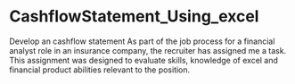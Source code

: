 # CashflowStatement_Using_excel
Develop an cashflow statement 
As part of the job process for a financial analyst role in an insurance company, the recruiter has assigned me a task.
This assignment was designed to evaluate skills, knowledge of excel and financial product abilities relevant to the position.
